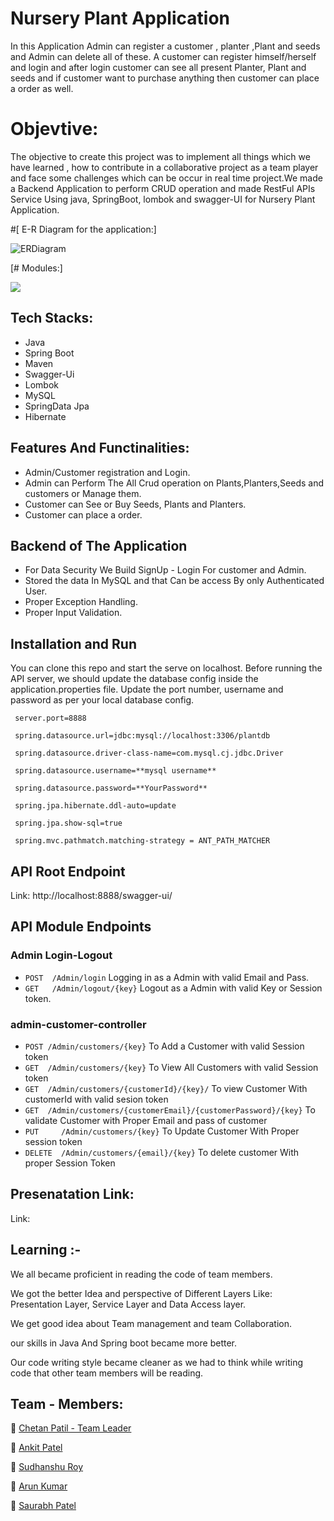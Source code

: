 # Nursery Plant Application  
In this Application Admin can register a customer , planter ,Plant and seeds and Admin can delete all of these. A customer can register himself/herself and login and after login customer can see all present Planter, Plant and seeds and if customer want to purchase anything then customer can place a order as well.
# Objevtive:
The objective to create this project was to implement all things which we have learned , how to contribute in a collaborative project as a team player and face some challenges which can be occur in real time project.We made a Backend Application to perform CRUD operation and made RestFul APIs Service Using java, SpringBoot, lombok and swagger-UI for Nursery Plant Application.

#[ E-R Diagram for the application:]




![ERDiagram](https://github.com/Chetan8788/lying-fish-4087/blob/main/src/main/resources/static/ERDiagram.png)


[# Modules:]

![](https://github.com/nitinpal0211/mucho-interest-4403/blob/main/Plant_Nursery_Application/Er_And_Images/Class%20Module.jpeg)

## Tech Stacks:

- Java
- Spring Boot
- Maven
- Swagger-Ui
- Lombok
- MySQL
- SpringData Jpa
- Hibernate


## Features And Functinalities:

- Admin/Customer registration and Login.
- Admin can Perform The All Crud operation on Plants,Planters,Seeds and customers or Manage them.
- Customer can See or Buy Seeds, Plants and Planters.
- Customer can place a order.


##  Backend of The Application 

- For Data Security We Build SignUp - Login For customer and Admin.  
- Stored the data In MySQL and that Can be access By only Authenticated User.
- Proper Exception Handling.
- Proper Input Validation. 

## Installation and Run 

You can clone this repo and start the serve on localhost.
Before running the API server, we should update the database config inside the application.properties file.
Update the port number, username and password as per your local database config.


  ```
   server.port=8888 
   
   spring.datasource.url=jdbc:mysql://localhost:3306/plantdb
   
   spring.datasource.driver-class-name=com.mysql.cj.jdbc.Driver
   
   spring.datasource.username=**mysql username**
   
   spring.datasource.password=**YourPassword**
   
   spring.jpa.hibernate.ddl-auto=update 
   
   spring.jpa.show-sql=true
   
   spring.mvc.pathmatch.matching-strategy = ANT_PATH_MATCHER
   ```
   
   


## API Root Endpoint 

Link: http://localhost:8888/swagger-ui/

## API Module Endpoints

### Admin Login-Logout
- `POST  /Admin/login` Logging in as a Admin with valid Email and Pass.
- `GET   /Admin/logout/{key}` Logout as a Admin with valid Key or Session token.

### admin-customer-controller
- `POST /Admin/customers/{key}`       To Add a Customer with valid Session token 
- `GET  /Admin/customers/{key}`       To View All Customers with valid Session token
- `GET  /Admin/customers/{customerId}/{key}/`                       To view Customer With customerId with valid sesion token
- `GET  /Admin/customers/{customerEmail}/{customerPassword}/{key}`  To validate Customer with Proper Email and pass of customer
- `PUT     /Admin/customers/{key}`             To Update Customer With Proper session token
- `DELETE  /Admin/customers/{email}/{key}`  To delete customer With proper Session Token  

## Presenatation Link:

Link: 



## Learning :-

We all became proficient in reading the code of team members.

We got the better Idea and perspective of Different Layers Like: Presentation Layer, Service Layer and Data Access layer.

We get good idea about Team management and team Collaboration. 

our skills in Java And Spring boot became more better.

Our code writing style became cleaner as we had to think while writing code that other team members will be reading. 


## Team - Members:

👤 [Chetan Patil - Team Leader](https://github.com/Chetan8788)

👤 [Ankit Patel](https://github.com/indicate0)

👤 [Sudhanshu Roy](https://github.com/SudhanshuRoy)

👤 [Arun Kumar](https://github.com/arun5G)

👤 [Saurabh Patel](https://github.com/Saurabhpatel0894)

